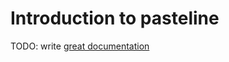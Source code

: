 # Introduction to pasteline

TODO: write [great documentation](http://jacobian.org/writing/what-to-write/)
